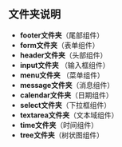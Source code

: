 ## 文件夹说明

* **footer文件夹**（尾部组件）
* **form文件夹**（表单组件）
* **header文件夹**（头部组件）
* **input文件夹** （输入框组件）
* **menu文件夹** （菜单组件）
* **message文件夹**（消息组件）
* **calendar文件夹**（日期组件）
* **select文件夹**（下拉框组件）
* **textarea文件夹**（文本域组件）
* **time文件夹**（时间组件）
* **tree文件夹**（树状图组件）



